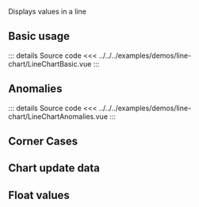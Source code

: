 Displays values in a line

## Basic usage

<LineChartBasic />

::: details Source code
<<< ../../../examples/demos/line-chart/LineChartBasic.vue
:::

## Anomalies

<LineChartAnomalies />

::: details Source code
<<< ../../../examples/demos/line-chart/LineChartAnomalies.vue
:::

## Corner Cases

<LineChartCornerCases />

## Chart update data

<LineChartUpdateData />

## Float values

<LineChartFloatValue />

